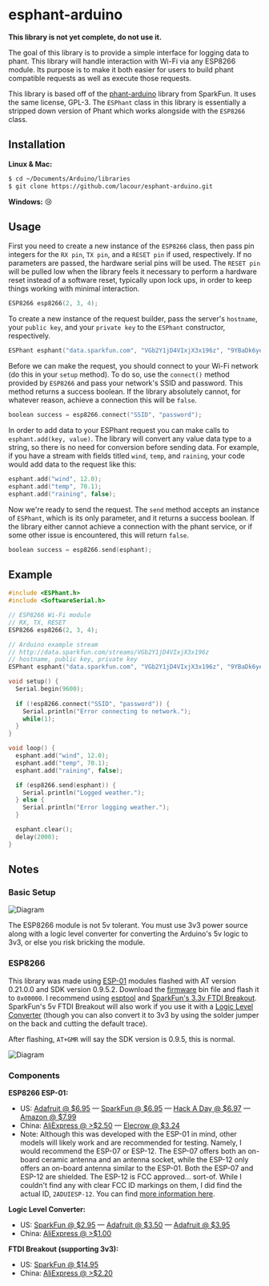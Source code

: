 # esphant-arduino

**This library is not yet complete, do not use it.**

The goal of this library is to provide a simple interface for logging data to phant. This library will handle interaction with Wi-Fi via any ESP8266 module. Its purpose is to make it both easier for users to build phant compatible requests as well as execute those requests.

This library is based off of the [phant-arduino](https://github.com/sparkfun/phant-arduino) library from SparkFun. It uses the same license, GPL-3. The `ESPhant` class in this library is essentially a stripped down version of Phant which works alongside with the `ESP8266` class.

## Installation

**Linux & Mac:**
```bash
$ cd ~/Documents/Arduino/libraries
$ git clone https://github.com/lacour/esphant-arduino.git
```

**Windows:** :cry:

## Usage

First you need to create a new instance of the `ESP8266` class, then pass pin integers for the `RX pin`, `TX pin`, and a `RESET pin` if used, respectively. If no parameters are passed, the hardware serial pins will be used. The `RESET pin` will be pulled low when the library feels it necessary to perform a hardware reset instead of a software reset, typically upon lock ups, in order to keep things working with minimal interaction.

```ino
ESP8266 esp8266(2, 3, 4);
```

To create a new instance of the request builder, pass the server's `hostname`, your `public key`, and your `private key` to the `ESPhant` constructor, respectively.

```ino
ESPhant esphant("data.sparkfun.com", "VGb2Y1jD4VIxjX3x196z", "9YBaDk6yeMtNErDNq4YM");
```

Before we can make the request, you should connect to your Wi-Fi network (do this in your `setup` method). To do so, use the `connect()` method provided by `ESP8266` and pass your network's SSID and password. This method returns a success boolean. If the library absolutely cannot, for whatever reason, achieve a connection this will be `false`.

```ino
boolean success = esp8266.connect("SSID", "password");
```

In order to add data to your ESPhant request you can make calls to `esphant.add(key, value)`. The library will convert any value data type to a string, so there is no need for conversion before sending data. For example, if you have a stream with fields titled `wind`, `temp`, and `raining`, your code would add data to the request like this:

```ino
esphant.add("wind", 12.0);
esphant.add("temp", 70.1);
esphant.add("raining", false);
```

Now we're ready to send the request. The `send` method accepts an instance of `ESPhant`, which is its only parameter, and it returns a success boolean. If the library either cannot achieve a connection with the phant service, or if some other issue is encountered, this will return `false`.

```ino
boolean success = esp8266.send(esphant);
```

## Example

```ino
#include <ESPhant.h>
#include <SoftwareSerial.h>

// ESP8266 Wi-Fi module
// RX, TX, RESET
ESP8266 esp8266(2, 3, 4);

// Arduino example stream
// http://data.sparkfun.com/streams/VGb2Y1jD4VIxjX3x196z
// hostname, public key, private key
ESPhant esphant("data.sparkfun.com", "VGb2Y1jD4VIxjX3x196z", "9YBaDk6yeMtNErDNq4YM");

void setup() {
  Serial.begin(9600);
  
  if (!esp8266.connect("SSID", "password")) {
    Serial.println("Error connecting to network.");
    while(1);
  }
}

void loop() {
  esphant.add("wind", 12.0);
  esphant.add("temp", 70.1);
  esphant.add("raining", false);

  if (esp8266.send(esphant)) {
    Serial.println("Logged weather.");
  } else {
    Serial.println("Error logging weather.");
  }

  esphant.clear();
  delay(2000);
}
```

## Notes

### Basic Setup

![Diagram](http://i.imgur.com/Olwr97d.png)

The ESP8266 module is not 5v tolerant. You must use 3v3 power source along with a logic level converter for converting the Arduino's 5v logic to 3v3, or else you risk bricking the module.

### ESP8266

This library was made using [ESP-01](http://www.esp8266.com/wiki/doku.php?id=esp8266-module-family#esp-01) modules flashed with AT version 0.21.0.0 and SDK version 0.9.5.2. Download the [firmware](https://drive.google.com/folderview?id=0B_ctPy0pJuW6fnVLeGYzWmhzeGtZa1hwTF9zakJUOEdNejVhcFZXYi02Zk5GLXp6ckRNZkE&usp=sharing&tid=0B_ctPy0pJuW6d1FqM1lvSkJmNU0) bin file and flash it to `0x00000`. I recommend using [esptool](https://github.com/themadinventor/esptool) and [SparkFun's 3.3v FTDI Breakout](https://www.sparkfun.com/products/9873). SparkFun's 5v FTDI Breakout will also work if you use it with a [Logic Level Converter](https://www.sparkfun.com/products/12009) (though you can also convert it to 3v3 by using the solder jumper on the back and cutting the default trace).

After flashing, `AT+GMR` will say the SDK version is 0.9.5, this is normal.

![Diagram](http://i.imgur.com/wWA5S9R.png)

### Components


**ESP8266 ESP-01:**
* US: [Adafruit @ $6.95](http://www.adafruit.com/products/2282) — [SparkFun @ $6.95](https://www.sparkfun.com/products/13252) — [Hack A Day @ $6.97](http://store.hackaday.com/products/wifi-serial-module-esp8266) — [Amazon @ $7.99](http://www.amazon.com/Diymall-Esp8266-Serial-Wireless-Transceiver/dp/B00O34AGSU)
* China: [AliExpress @ >$2.50](http://www.aliexpress.com/wholesale?catId=0&SearchText=ESP8266+ESP-01) — [Elecrow @ $3.24](http://www.elecrow.com/serial-wifi-transceiver-module-esp8266-p-1136.html)
* Note: Although this was developed with the ESP-01 in mind, other models will likely work and are recommended for testing. Namely, I would recommend the ESP-07 or ESP-12. The ESP-07 offers both an on-board ceramic antenna and an antenna socket, while the ESP-12 only offers an on-board antenna similar to the ESP-01. Both the ESP-07 and ESP-12 are shielded. The ESP-12 is FCC approved... sort-of. While I couldn't find any with clear FCC ID markings on them, I did find the actual ID, `2ADUIESP-12`. You can find [more information here](http://www.esp8266.com/wiki/doku.php?id=esp8266-module-family).

**Logic Level Converter:**
* US: [SparkFun @ $2.95](https://www.sparkfun.com/products/12009) — [Adafruit @ $3.50](http://www.adafruit.com/products/1875) — [Adafruit @ $3.95](http://www.adafruit.com/products/757)
* China: [AliExpress @ >$1.00](www.aliexpress.com/wholesale?catId=0&SearchText=logic+level+converter+ttl)

**FTDI Breakout (supporting 3v3):**
* US: [SparkFun @ $14.95](https://www.sparkfun.com/products/9873)
* China: [AliExpress @ >$2.20](www.aliexpress.com/wholesale?catId=0&SearchText=FTDI+3.3V+TTL)
